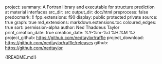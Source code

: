 project:
summary: A Fortran library and executable for structure prediction at material interfaces
src_dir: src
output_dir: doc/html
preprocess: false
predocmark: !!
fpp_extensions: f90
display: public
         protected
         private
source: true
graph: true
md_extensions: markdown.extensions.toc
coloured_edges: true
sort: permission-alpha
author: Ned Thaddeus Taylor
print_creation_date: true
creation_date: %Y-%m-%d %H:%M %z
project_github: https://github.com/nedtaylor/raffle
project_download: https://github.com/nedtaylor/raffle/releases
github: https://github.com/nedtaylor

{!README.md!}